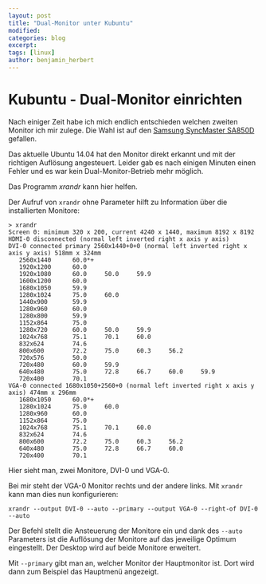 ```yaml
---
layout: post
title: "Dual-Monitor unter Kubuntu"
modified:
categories: blog
excerpt:
tags: [linux]
author: benjamin_herbert
---
```


# Kubuntu - Dual-Monitor einrichten

Nach einiger Zeit habe ich mich endlich entschieden welchen zweiten Monitor ich
mir zulege. Die Wahl ist auf den [Samsung SyncMaster SA850D](http://goo.gl/pxN26p)
gefallen.

Das aktuelle Ubuntu 14.04 hat den Monitor direkt erkannt und mit der richtigen
Auflösung angesteuert. Leider gab es nach einigen Minuten einen Fehler und es war
kein Dual-Monitor-Betrieb mehr möglich.

Das Programm *xrandr* kann hier helfen.

Der Aufruf von ```xrandr``` ohne Parameter hilft zu Information über die installierten
Monitore:

    > xrandr
    Screen 0: minimum 320 x 200, current 4240 x 1440, maximum 8192 x 8192
    HDMI-0 disconnected (normal left inverted right x axis y axis)
    DVI-0 connected primary 2560x1440+0+0 (normal left inverted right x axis y axis) 518mm x 324mm
       2560x1440      60.0*+
       1920x1200      60.0
       1920x1080      60.0     50.0     59.9
       1600x1200      60.0
       1680x1050      59.9
       1280x1024      75.0     60.0
       1440x900       59.9
       1280x960       60.0
       1280x800       59.9
       1152x864       75.0
       1280x720       60.0     50.0     59.9
       1024x768       75.1     70.1     60.0
       832x624        74.6
       800x600        72.2     75.0     60.3     56.2
       720x576        50.0
       720x480        60.0     59.9
       640x480        75.0     72.8     66.7     60.0     59.9
       720x400        70.1
    VGA-0 connected 1680x1050+2560+0 (normal left inverted right x axis y axis) 474mm x 296mm
       1680x1050      60.0*+
       1280x1024      75.0     60.0
       1280x960       60.0
       1152x864       75.0
       1024x768       75.1     70.1     60.0
       832x624        74.6
       800x600        72.2     75.0     60.3     56.2
       640x480        75.0     72.8     66.7     60.0
       720x400        70.1

Hier sieht man, zwei Monitore, DVI-0 und VGA-0.

Bei mir steht der VGA-0 Monitor rechts und der andere links. Mit `xrandr` kann
man dies nun konfigurieren:

```
xrandr --output DVI-0 --auto --primary --output VGA-0 --right-of DVI-0 --auto
```

Der Befehl stellt die Ansteuerung der Monitore ein und dank des `--auto` Parameters
ist die Auflösung der Monitore auf das jeweilige Optimum eingestellt. Der Desktop
wird auf beide Monitore erweitert.

Mit `--primary` gibt man an, welcher Monitor der Hauptmonitor ist. Dort wird dann
zum Beispiel das Hauptmenü angezeigt.
